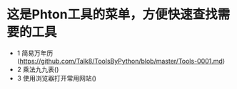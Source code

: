 
# 这是Phton工具的菜单，方便快速查找需要的工具

- 1 简易万年历(https://github.com/Talk8/ToolsByPython/blob/master/Tools-0001.md)
- 2 乘法九九表()
- 3 使用浏览器打开常用网站()
